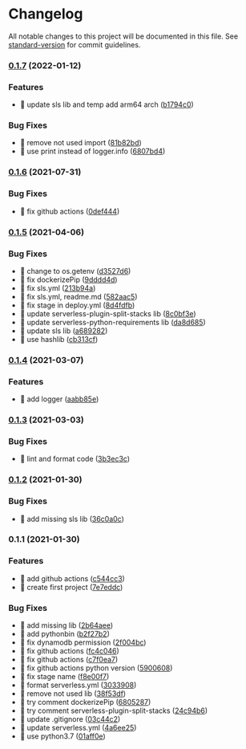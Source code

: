 # Changelog

All notable changes to this project will be documented in this file. See [standard-version](https://github.com/conventional-changelog/standard-version) for commit guidelines.

### [0.1.7](https://github.com/yeukfei02/python-serverless/compare/v0.1.6...v0.1.7) (2022-01-12)


### Features

* 🎸 update sls lib and temp add arm64 arch ([b1794c0](https://github.com/yeukfei02/python-serverless/commit/b1794c0ab1659aee0dd080bbc68262e982254b5a))


### Bug Fixes

* 🐛 remove not used import ([81b82bd](https://github.com/yeukfei02/python-serverless/commit/81b82bdfdfef7346c176e79165f0593be5002854))
* 🐛 use print instead of logger.info ([6807bd4](https://github.com/yeukfei02/python-serverless/commit/6807bd46136377c5f478dfd2a8be66bf3a86bb08))

### [0.1.6](https://github.com/yeukfei02/python-serverless/compare/v0.1.5...v0.1.6) (2021-07-31)


### Bug Fixes

* 🐛 fix github actions ([0def444](https://github.com/yeukfei02/python-serverless/commit/0def4446373d959f29a8a8748a7336a670974e5c))

### [0.1.5](https://github.com/yeukfei02/python-serverless/compare/v0.1.4...v0.1.5) (2021-04-06)


### Bug Fixes

* 🐛 change to os.getenv ([d3527d6](https://github.com/yeukfei02/python-serverless/commit/d3527d6fb5d97aeedbae569e0189372b59eb7935))
* 🐛 fix dockerizePip ([9dddd4d](https://github.com/yeukfei02/python-serverless/commit/9dddd4d6824341671c9ed0ef1ea2cd421cdb6272))
* 🐛 fix sls.yml ([213b94a](https://github.com/yeukfei02/python-serverless/commit/213b94a3f851fbc0966793bd756ed830e77eda8b))
* 🐛 fix sls.yml, readme.md ([582aac5](https://github.com/yeukfei02/python-serverless/commit/582aac50207aa0f05630d3f932fbd25d698546ce))
* 🐛 fix stage in deploy.yml ([8d4fdfb](https://github.com/yeukfei02/python-serverless/commit/8d4fdfb069277fe9d42c87788ba2b0a1a801fa49))
* 🐛 update serverless-plugin-split-stacks lib ([8c0bf3e](https://github.com/yeukfei02/python-serverless/commit/8c0bf3e25a330cd3d3d445646385b6432d9ed331))
* 🐛 update serverless-python-requirements lib ([da8d685](https://github.com/yeukfei02/python-serverless/commit/da8d685d5987fb0c368510d419c1c92e7bc911d1))
* 🐛 update sls lib ([a689282](https://github.com/yeukfei02/python-serverless/commit/a68928291769a182003b32efb98735ea5b0f9f69))
* 🐛 use hashlib ([cb313cf](https://github.com/yeukfei02/python-serverless/commit/cb313cff08b0b97fd508bc29339688fa36be43e7))

### [0.1.4](https://github.com/yeukfei02/python-serverless/compare/v0.1.3...v0.1.4) (2021-03-07)


### Features

* 🎸 add logger ([aabb85e](https://github.com/yeukfei02/python-serverless/commit/aabb85e84c7b2a3d6e96695933663adc3e29e576))

### [0.1.3](https://github.com/yeukfei02/python-serverless/compare/v0.1.2...v0.1.3) (2021-03-03)


### Bug Fixes

* 🐛 lint and format code ([3b3ec3c](https://github.com/yeukfei02/python-serverless/commit/3b3ec3c62a0422d4f28446d458e668dd0c17d419))

### [0.1.2](https://github.com/yeukfei02/python-serverless/compare/v0.1.1...v0.1.2) (2021-01-30)


### Bug Fixes

* 🐛 add missing sls lib ([36c0a0c](https://github.com/yeukfei02/python-serverless/commit/36c0a0cb380cbecd12acb8ecfacdd767f596f4b8))

### 0.1.1 (2021-01-30)


### Features

* 🎸 add github actions ([c544cc3](https://github.com/yeukfei02/python-serverless/commit/c544cc32e4c4f949f40f5213e599ef8af5697260))
* 🎸 create first project ([7e7eddc](https://github.com/yeukfei02/python-serverless/commit/7e7eddc2ea25415b7a91f0ea1a6ac9be9dca3cfb))


### Bug Fixes

* 🐛 add missing lib ([2b64aee](https://github.com/yeukfei02/python-serverless/commit/2b64aeebf922a912f5dd8900545e7cac0678ca9c))
* 🐛 add pythonbin ([b2f27b2](https://github.com/yeukfei02/python-serverless/commit/b2f27b2c896c652214dc36ba3fc2572919b37b17))
* 🐛 fix dynamodb permission ([2f004bc](https://github.com/yeukfei02/python-serverless/commit/2f004bce137595a1e19b4260d12d6117002380be))
* 🐛 fix github actions ([fc4c046](https://github.com/yeukfei02/python-serverless/commit/fc4c0464df29892a763bd444dc82e7422084f7d4))
* 🐛 fix github actions ([c7f0ea7](https://github.com/yeukfei02/python-serverless/commit/c7f0ea72a4fb3d10872820b6daec2e84538bf877))
* 🐛 fix github actions python version ([5900608](https://github.com/yeukfei02/python-serverless/commit/590060875a037d7db9b16814bb6216eee51d7260))
* 🐛 fix stage name ([f8e00f7](https://github.com/yeukfei02/python-serverless/commit/f8e00f708af7d3008490007110d7b96ab9110359))
* 🐛 format serverless.yml ([3033908](https://github.com/yeukfei02/python-serverless/commit/3033908869302274a52d5fc2de4ae93e9ebcf8a4))
* 🐛 remove not used lib ([38f53df](https://github.com/yeukfei02/python-serverless/commit/38f53dfd5d501f32ef294852f501c53660b60838))
* 🐛 try comment dockerizePip ([6805287](https://github.com/yeukfei02/python-serverless/commit/6805287c4929675a5d175a69e6cd87962dac23ba))
* 🐛 try comment serverless-plugin-split-stacks ([24c94b6](https://github.com/yeukfei02/python-serverless/commit/24c94b609c7d7b0891dd501d691b81f990833db7))
* 🐛 update .gitignore ([03c44c2](https://github.com/yeukfei02/python-serverless/commit/03c44c25f9fa353d3de27393fe8bd9a5655ff8a9))
* 🐛 update serverless.yml ([4a6ee25](https://github.com/yeukfei02/python-serverless/commit/4a6ee2552894498b2d6dedefb3fa674ba39881e5))
* 🐛 use python3.7 ([01aff0e](https://github.com/yeukfei02/python-serverless/commit/01aff0efbb609a9be1603a78ce3b3bfd8232d9b5))
